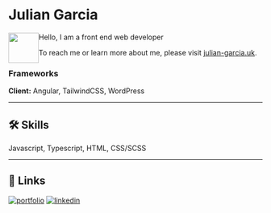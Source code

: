 
# Julian Garcia
<img src="https://julian-garcia.uk/favicon.ico" alt="" height="60" style="float:left">

Hello, I am a front end web developer
 
To reach me or learn more about me, please visit [julian-garcia.uk](https://julian-garcia.uk).

### Frameworks

**Client:** Angular, TailwindCSS, WordPress

---
## 🛠 Skills
Javascript, Typescript, HTML, CSS/SCSS

---
## 🔗 Links
[![portfolio](https://img.shields.io/badge/my_portfolio-000?style=for-the-badge&logo=ko-fi&logoColor=white)](https://julian-garcia.uk/)
[![linkedin](https://img.shields.io/badge/linkedin-0A66C2?style=for-the-badge&logo=linkedin&logoColor=white)](https://www.linkedin.com/in/juliangarcialeoni/)

